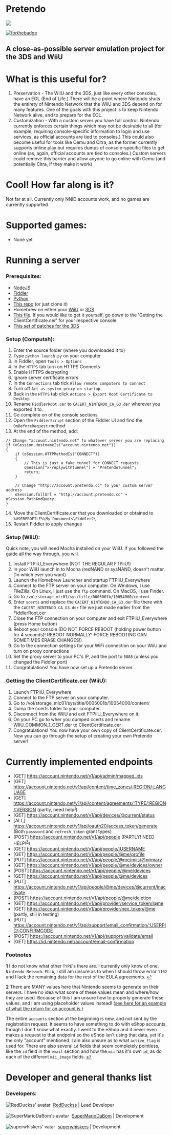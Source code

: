 # Pretendo

<p align="left">
    <a href="https://discord.gg/rxekqVJ" target="_blank">
        <img src="https://discordapp.com/api/guilds/408718485913468928/widget.png?style=banner3">
    </a>
</p>

[![forthebadge](http://forthebadge.com/images/badges/built-with-love.svg)](http://forthebadge.com)

## A close-as-possible server emulation project for the 3DS and WiiU

# What is this useful for?
1. Preservation - The WiiU and the 3DS, just like every other consoles, have an EOL (End of Life.) There will be a point where Nintendo shuts the entirety of Nintendo Network that the WiiU and 3DS depend on for many features. One of the goals with this project is to keep Nintendo Network alive, and to prepare for the EOL.
2. Customization - With a custom server you have full control. Nintendo currently enforces certain things which may not be desirable to all (for example, requiring console-specific information to login and use services, as official accounts are tied to consoles.) This could also become useful for tools like Cemu and Citra, as the former currently supports online play but requires dumps of console-specific files to get online (as, again, official accounts are tied to consoles.) Custom servers could remove this barrier and allow anyone to go online with Cemu (and potentially Citra, if they make it work)

# Cool! How far along is it?
Not far at all. Currently only NNID accounts work, and no games are currently supported

# Supported games:
- None yet

# Running a server
### Prerequisites:
- [NodeJS](https://nodejs.org/en/)
- [Fiddler](https://www.telerik.com/fiddler)
- [Python](https://python.org)
- [This repo](https://github.com/PretendoNetwork/Pretendo/archive/master.zip) (or just clone it)
- Homebrew on either your [WiiU](https://wiiu.hacks.guide) or [3DS](https://3ds.hacks.guide)
- [This file](https://mega.nz/#!5rx1xKyS!iusrXFMZUiYhuOO-wAsi9FQyBIVdmpvYHyBqqn_GOcU). If you would like to get it yourself, go down to the 'Getting the ClientCertificate.cer' for your respective console.
- [This set of patches for the 3DS](https://mega.nz/#!UuxnxIKK!vRCKoU88RUu7uqvTXFNErWOoccxvN7kskaQAoMZ-00w)

### Setup (Computah):
1. Enter the source folder (where you downloaded it to)
2. Type `python launch.py` on your computer
3. In Fiddler, open `Tools > Options`
4. In the `HTTPS` tab turn on HTTPS Connects
5. Enable HTTPS decrypting
6. Ignore server certificate errors
7. In the `Connections` tab tick `Allow remote computers to connect`
8. Turn off `Act as system proxy on startup`
9. Back in the `HTTPS` tab click `Actions > Export Root Certificate to Desktop`
10. Rename `FiddlerRoot.cer` to `CACERT_NINTENDO_CA_G3.der` wherever you exported it to.
11. Go complete on of the console sections
12. Open the `FiddlerScript` section of the Fiddler UI and find the `OnBeforeRequest` method
13. At the end of the method, add:
```
// Change "account.nintendo.net" to whatever server you are replacing
if (oSession.HostnameIs("account.nintendo.net"))
{
    if (oSession.HTTPMethodIs("CONNECT"))
    {
        // This is just a fake tunnel for CONNECT requests
        oSession["x-replywithtunnel"] = "PretendoTunnel";
        return;
    }

    // Change "http://account.pretendo.cc" to your custom server address
    oSession.fullUrl = "http://account.pretendo.cc" + oSession.PathAndQuery;
}
```
14. Move the ClientCertificate.cer that you downloaded or obtained to `%USERPROFILE%\My Documents\Fiddler2\`
15. Restart Fiddler to apply changes

### Setup (WiiU):
Quick note, you will need Mocha installed on your WiiU. If you followed the guide all the way through, you will.
1. Install FTPiiU_Everywhere (NOT THE REGULAR FTPiiU!)
2. In your WiiU launch in to Mocha (redNAND or sysNAND, doesn't matter. Do which ever you want)
3. Launch the Homebrew Launcher and startup FTPiiU_Everywhere
4. Connect to the FTP server on your computer. On Windows, I use FileZilla. On Linux, I just use the `ftp` command. On MacOS, I use Finder.
5. Go to `/vol/storage_mlc01/sys/title/0005001b/10054000/content`
6. Enter `scerts` and replace the `CACERT_NINTENDO_CA_G3.der` file there with the `CACERT_NINTENDO_CA_G3.der` file we just made earlier from the FiddlerRoot.cer
7. Close the FTP connection on your computer and exit FTPiiU_Everywhere (press Home button)
8. Reboot your console (DO NOT FORCE REBOOT (holding power button for 4 seconds)! REBOOT NORMALLY! FORCE REBOOTING CAN SOMETIMES ERASE CHANGES!)
9. Go to the connection settings for your WiFi connection on your WiiU and turn on proxy connections
10. Set the proxy server to your PC's IP, and the port to `8888` (unless you changed the Fiddler port)
11. Congratulations! You have now set up a Pretendo server.

### Getting the ClientCertificate.cer (WiiU):
1. Launch FTPiiU_Everywhere
2. Connect to the FTP server on your computer.
3. Go to /vol/storage_mlc01/sys/title/0005001b/10054000/content/
4. Dump the ccerts folder to your computer.
5. Disconnect from the WiiU and exit FTPiiU_Everywhere on it.
6. On your PC go to wher you dumped ccerts and rename WIIU_COMMON_1_CERT.der to ClientCertificate.cer
7. Congratulations! You now have your own copy of ClientCertificate.cer. Now you can go through the setup of creating your own Pretendo server!

# Currently implemented endpoints
- [GET] https://account.nintendo.net/v1/api/admin/mapped_ids
- [GET] https://account.nintendo.net/v1/api/content/time_zones/:REGION/:LANGUAGE
- [GET] https://account.nintendo.net/v1/api/content/agreements/:TYPE/:REGION/:VERSION (partly, need help<sup id="a1">[1](#f1)</sup>)
- [GET] https://account.nintendo.net/v1/api/devices/@current/status
- [ALL] https://account.nintendo.net/v1/api/oauth20/access_token/generate (Both `password` and `refresh_token` grant types)
- [POST] https://account.nintendo.net/v1/api/people (PARTLY! NEED HELP!<sup id="a3">[3](#f3)</sup>)
- [GET] https://account.nintendo.net/v1/api/people/:USERNAME
- [GET] https://account.nintendo.net/v1/api/people/@me/profile
- [PUT] https://account.nintendo.net/v1/api/people/@me/miis/@primary
- [GET] https://account.nintendo.net/v1/api/people/@me/devices/owner
- [POST] https://account.nintendo.net/v1/api/people/@me/devices
- [GET] https://account.nintendo.net/v1/api/people/@me/devices
- [PUT] https://account.nintendo.net/v1/api/people/@me/devices/@current/inactivate
- [POST] https://account.nintendo.net/v1/api/people/@me/deletion
- [GET] https://account.nintendo.net/v1/api/provider/service_token/@me
- [GET] https://account.nintendo.net/v1/api/provider/nex_token/@me (partly, still in testing)
- [PUT] https://account.nintendo.net/v1/api/support/email_confirmation/:USERPID/:CONFIRMCODE
- [POST] https://account.nintendo.net/v1/api/support/validate/email
- [GET] https://id.nintendo.net/account/email-confirmation



### Footnotes

<b id="f1">1</b> I do not know what other `TYPE`'s there are. I currently only know of one, `Nintendo-Network-EULA`, I still am unsure as to when I should throw error `1102` and I lack the remaining data for the rest of the EULA agreements. [↩](#a1)

<b id="f3">2</b> There are MANY values here that Nintendo seems to generate on their servers. I have no idea what some of these values mean and where/how they are used. Because of this I am unsure how to properly generate these values, and I am using placeholder values instead! ([see here for an example of what the return for an account is ](https://github.com/RedDuckss/csms/blob/master/OFFICIAL_SCHEMA.md#grab-profile))

The entire `accounts` section at the beginning is new, and not sent by the registration request. It seems to have something to do with eShop accounts, though I don't know what exactly. I went to the eShop and it never even makes a request to that endpoint so the eShop isn't using that data, yet it's the only "account" mentioned. I am also unsure as to what `active_flag` is used for. There are also several `id` fields that seem completely pointless, like the `id` field in the `email` section and how the `mii` has it's own `id`, as do each of the different `mii_image` fields. [↩](#a3)

# Developer and general thanks list

### Developers:
![RedDuckss' avatar](https://avatars1.githubusercontent.com/u/27011796?s=40&v=4)&nbsp;&nbsp;[RedDuckss](https://github.com/RedDuckss) | Lead Developer
<br><br>
![SuperMarioDaBom's avatar](https://avatars2.githubusercontent.com/u/19657053?s=40&v=4)&nbsp;&nbsp;[SuperMarioDaBom](https://github.com/SuperMarioDaBom) | Development
<br><br>
![superwhiskers' vatar](https://avatars2.githubusercontent.com/u/10212424?s=40&v=4)&nbsp;&nbsp;[superwhiskers](https://github.com/superwhiskers) | Development
